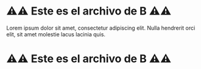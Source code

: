 # ⚠️⚠️ Este es el archivo de **B** ⚠️⚠️

Lorem ipsum dolor sit amet, consectetur adipiscing elit.
Nulla hendrerit orci elit, sit amet molestie lacus lacinia quis.

# ⚠️⚠️ Este es el archivo de **B** ⚠️⚠️
